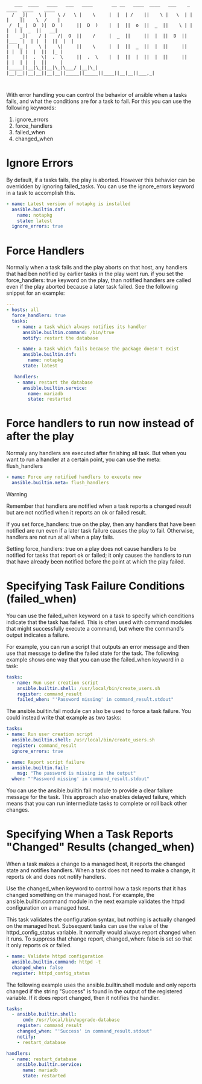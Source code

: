 ```


   ___  ____   ____   ___   ____       __ __   ____  ____   ___    _      ____  ____    ____ 
  /  _]|    \ |    \ /   \ |    \     |  |  | /    ||    \ |   \  | |    |    ||    \  /    |
 /  [_ |  D  )|  D  )     ||  D  )    |  |  ||  o  ||  _  ||    \ | |     |  | |  _  ||   __|
|    _]|    / |    /|  O  ||    /     |  _  ||     ||  |  ||  D  || |___  |  | |  |  ||  |  |
|   [_ |    \ |    \|     ||    \     |  |  ||  _  ||  |  ||     ||     | |  | |  |  ||  |_ |
|     ||  .  \|  .  \     ||  .  \    |  |  ||  |  ||  |  ||     ||     | |  | |  |  ||     |
|_____||__|\_||__|\_|\___/ |__|\_|    |__|__||__|__||__|__||_____||_____||____||__|__||___,_|
                                                                                             


```
With error handling you can control the behavior of ansible when a tasks fails, and what the conditions are for a task to fail.
For this you can use the following keywords:
1. ignore_errors
2. force_handlers
3. failed_when
4. changed_when


# Ignore Errors
By default, if a tasks fails, the play is aborted. However this behavior can be overridden by ignoring failed_tasks. You can use the ignore_errors keyword in a task to accomplish this.
```YAML
- name: Latest version of notapkg is installed
  ansible.builtin.dnf:
    name: notapkg
    state: latest
  ignore_errors: true
```

# Force Handlers
Normally when a task fails and the play aborts on that host, any handlers that had ben notified by earlier tasks in the play wont run. if you set the force_handlers: true keyword on the play, than notified handlers are called even if the play aborted because a later task failed.
See the following snippet for an example:
```YAML
---
- hosts: all
  force_handlers: true
  tasks:
    - name: a task which always notifies its handler
      ansible.builtin.command: /bin/true
      notify: restart the database

    - name: a task which fails because the package doesn't exist
      ansible.builtin.dnf:
        name: notapkg
      state: latest

   handlers:
    - name: restart the database
      ansible.builtin.service:
        name: mariadb
        state: restarted
```

# Force handlers to run now instead of after the play
Normaly any handlers are executed after finishing all task. But when you want to run a handler at a certain point, you can use the meta: flush_handlers

```YAML
- name: Force any notified handlers to execute now
  ansible.builtin.meta: flush_handlers
```

>[!WARNING]
>Remember that handlers are notified when a task reports a changed result but are not notified when it reports an ok or failed result.
>
>If you set force_handlers: true on the play, then any handlers that have been notified are run even if a later task failure causes the play to fail. Otherwise, handlers are not run at all when a play fails.
>
>Setting force_handlers: true on a play does not cause handlers to be notified for tasks that report ok or failed; it only causes the handlers to run that have already been notified before the point at which the play failed.

# Specifying Task Failure Conditions (failed_when)
You can use the failed_when keyword on a task to specify which conditions indicate that the task has failed. This is often used with command modules that might successfully execute a command, but where the command's output indicates a failure.

For example, you can run a script that outputs an error message and then use that message to  define the failed state for the task. The following example shows one way that you can use the failed_when keyword in a task:
```YAML
tasks:
  - name: Run user creation script
    ansible.builtin.shell: /usr/local/bin/create_users.sh
    register: command_result
    failed_when: "'Password missing' in command_result.stdout"
```
The ansible.builtin.fail module can also be used to force a task failure. You could instead write that example as two tasks:
```YAML
tasks:
- name: Run user creation script
  ansible.builtin.shell: /usr/local/bin/create_users.sh
  register: command_result
  ignore_errors: true

- name: Report script failure
  ansible.builtin.fail:
    msg: "The password is missing in the output"
  when: "'Password missing' in command_result.stdout"
```
You can use the ansible.builtin.fail module to provide a clear failure message for the task. This approach also enables delayed failure, which means that you can run intermediate tasks to complete or roll back other changes.


# Specifying When a Task Reports "Changed" Results (changed_when)
When a task makes a change to a managed host, it reports the changed state and notifies handlers. When a task does not need to make a change, it reports ok and does not notify handlers.

Use the changed_when keyword to control how a task reports that it has changed something on the managed host. For example, the ansible.builtin.command module in the next example validates the httpd configuration on a managed host.

This task validates the configuration syntax, but nothing is actually changed on the managed host. Subsequent tasks can use the value of the httpd_config_status variable. It normally would always report changed when it runs. To suppress that change report, changed_when: false is set so that it only reports ok or failed.
```YAML
- name: Validate httpd configuration
  ansible.builtin.command: httpd -t
  changed_when: false
  register: httpd_config_status
```

The following example uses the ansible.builtin.shell module and only reports changed if the string "Success" is found in the output of the registered variable. If it does report changed, then it notifies the handler.
```YAML
tasks:
  - ansible.builtin.shell:
      cmd: /usr/local/bin/upgrade-database
    register: command_result
    changed_when: "'Success' in command_result.stdout"
    notify:
    - restart_database

handlers:
  - name: restart_database
    ansible.builtin.service:
      name: mariadb
      state: restarted
```